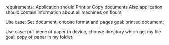 requirements:
Application should Print or Copy documents
Also application should contain information about all machines on flours

Use case:
Set document, choose format and pages
goal: printed document;

Use case:
put piece of paper in device, choose directory which get my file
goal: copy of paper in my folder;
